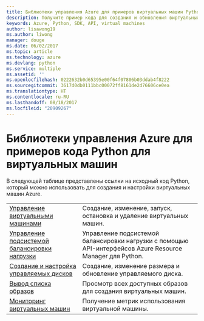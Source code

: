 ```yaml
---
title: Библиотеки управления Azure для примеров виртуальных машин Python
description: Получите пример кода для создания и обновления виртуальных машин Azure с помощью библиотек управления Azure для Python.
keywords: Azure, Python, SDK, API, virtual machines
author: lisawong19
ms.author: liwong
manager: douge
ms.date: 06/02/2017
ms.topic: article
ms.technology: azure
ms.devlang: python
ms.service: multiple
ms.assetid: ''
ms.openlocfilehash: 0222632b0d65395e00f64f07806b03ddab4f8222
ms.sourcegitcommit: 3617d0db0111bbc00072ff8161de2d76606ce0ea
ms.translationtype: HT
ms.contentlocale: ru-RU
ms.lasthandoff: 08/18/2017
ms.locfileid: "20909267"
---
```

# <a name="azure-management-libraries-for-python-samples-for-virtual-machines"></a>Библиотеки управления Azure для примеров кода Python для виртуальных машин

В следующей таблице представлены ссылки на исходный код Python, который можно использовать для создания и настройки виртуальных машин Azure.

| || 
|---|---|
| [Управление виртуальными машинами][1] | Создание, изменение, запуск, остановка и удаление виртуальных машин. |
| [Управление подсистемой балансировки нагрузки][2] | Управление подсистемой балансировки нагрузки с помощью API-интерфейсов Azure Resource Manager для Python. |
| [Создание и настройка управляемых дисков][3] | Создание, изменение размера и обновление управляемого диска.|
| [Вывод списка образов][4] | Просмотр всех доступных образов для создания виртуальных машин.| 
| [Мониторинг виртуальных машин][5] |Получение метрик использования виртуальной машины. | 

[1]: https://azure.microsoft.com/resources/samples/virtual-machines-python-manage/
[2]: https://azure.microsoft.com/resources/samples/network-python-manage-loadbalancer
[3]: python-sdk-azure-samples-managed-disks.md
[4]: python-sdk-azure-samples-list-images.md
[5]: python-sdk-azure-samples-monitor-vms.md

